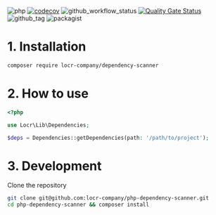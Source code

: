 ![php](https://img.shields.io/badge/php-%3E%3D%208.1-8892BF.svg)
[![codecov](https://codecov.io/gh/locr-company/php-dependency-scanner/branch/main/graph/badge.svg?token=FsUYYO0nve)](https://codecov.io/gh/locr-company/php-dependency-scanner)
![github_workflow_status](https://img.shields.io/github/actions/workflow/status/locr-company/php-dependency-scanner/php-8.1.yml)
[![Quality Gate Status](https://sonarcloud.io/api/project_badges/measure?project=locr-company_php-dependency-scanner&metric=alert_status)](https://sonarcloud.io/summary/new_code?id=locr-company_php-dependency-scanner)
![github_tag](https://img.shields.io/github/v/tag/locr-company/php-dependency-scanner)
![packagist](https://img.shields.io/packagist/v/locr-company/dependency-scanner)

# 1. Installation

```bash
composer require locr-company/dependency-scanner
```

# 2. How to use

```php
<?php

use Locr\Lib\Dependencies;

$deps = Dependencies::getDependencies(path: '/path/to/project');
```

# 3. Development

Clone the repository

```bash
git clone git@github.com:locr-company/php-dependency-scanner.git
cd php-dependency-scanner && composer install
```